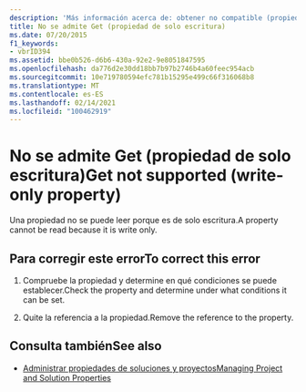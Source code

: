 ```yaml
---
description: 'Más información acerca de: obtener no compatible (propiedad de solo escritura)'
title: No se admite Get (propiedad de solo escritura)
ms.date: 07/20/2015
f1_keywords:
- vbrID394
ms.assetid: bbe0b526-d6b6-430a-92e2-9e8051847595
ms.openlocfilehash: da776d2e30dd18bb7b97b2746b4a60feec954acb
ms.sourcegitcommit: 10e719780594efc781b15295e499c66f316068b8
ms.translationtype: MT
ms.contentlocale: es-ES
ms.lasthandoff: 02/14/2021
ms.locfileid: "100462919"
---
```

# <a name="get-not-supported-write-only-property"></a><span data-ttu-id="d1e54-103">No se admite Get (propiedad de solo escritura)</span><span class="sxs-lookup"><span data-stu-id="d1e54-103">Get not supported (write-only property)</span></span>

<span data-ttu-id="d1e54-104">Una propiedad no se puede leer porque es de solo escritura.</span><span class="sxs-lookup"><span data-stu-id="d1e54-104">A property cannot be read because it is write only.</span></span>  
  
## <a name="to-correct-this-error"></a><span data-ttu-id="d1e54-105">Para corregir este error</span><span class="sxs-lookup"><span data-stu-id="d1e54-105">To correct this error</span></span>  
  
1. <span data-ttu-id="d1e54-106">Compruebe la propiedad y determine en qué condiciones se puede establecer.</span><span class="sxs-lookup"><span data-stu-id="d1e54-106">Check the property and determine under what conditions it can be set.</span></span>  
  
2. <span data-ttu-id="d1e54-107">Quite la referencia a la propiedad.</span><span class="sxs-lookup"><span data-stu-id="d1e54-107">Remove the reference to the property.</span></span>  
  
## <a name="see-also"></a><span data-ttu-id="d1e54-108">Consulta también</span><span class="sxs-lookup"><span data-stu-id="d1e54-108">See also</span></span>

- [<span data-ttu-id="d1e54-109">Administrar propiedades de soluciones y proyectos</span><span class="sxs-lookup"><span data-stu-id="d1e54-109">Managing Project and Solution Properties</span></span>](/visualstudio/ide/managing-project-and-solution-properties)
